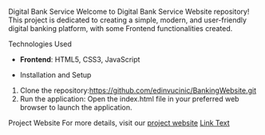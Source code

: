 Digital Bank Service
Welcome to Digital Bank Service Website repository! This project is dedicated to creating a simple, modern, and user-friendly digital banking platform,  with some Frontend functionalities created.


Technologies Used
- **Frontend**: HTML5, CSS3, JavaScript


- Installation and Setup
1. Clone the repository:https://github.com/edinvucinic/BankingWebsite.git
2.  Run the application: Open the index.html file in your preferred web browser to launch the application.


 Project Website
For more details, visit our [project website](https://mybank-website.vercel.app/?)
[Link Text](https://mybank-website.vercel.app/?)


